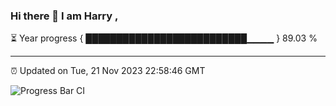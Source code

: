 ### Hi there 👋 I am Harry , 

⏳ Year progress { ██████████████████████████▁▁▁▁ } 89.03 %

---

⏰ Updated on Tue, 21 Nov 2023 22:58:46 GMT

![Progress Bar CI](https://github.com/duykhang68/duykhang68/workflows/Progress%20Bar%20CI/badge.svg)
